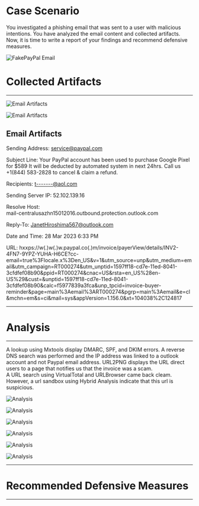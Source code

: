 
# Case Scenario 
You investigated a phishing email that was sent to a user with malicious intentions.  You have analyzed the email content and collected artifacts. Now, it is time to write a report of your findings and recommend defensive measures. 

![FakePayPal Email](https://i.imgur.com/C3RWNaw.jpg)

# Collected Artifacts
-----------------

![Email Artifacts](https://i.imgur.com/CsL4snn.jpg)

![Email Artifacts](https://i.imgur.com/ijoo1xc.jpg)

## Email Artifacts

Sending Address:
service@paypal.com

Subject Line:
Your PayPal account has been used to purchase Google Pixel for $589 It will be deducted by automated system in next 24hrs. Call us +1(844) 583-2828 to cancel & claim a refund.

Recipients:
t-------@aol.com

Sending Server IP:
52.102.139.16

Resolve Host:	
mail-centralusazhn15012016.outbound.protection.outlook.com

Reply-To:
JanetHiroshima567@outlook.com

Date and Time:
28 Mar 2023 6:33 PM

URL:
hxxps://w(.)w(.)w.paypal.co(.)m/invoice/payerView/details/INV2-4FN7-9YPZ-YUHA-H6CE?cc-email=true%3Flocale.x%3Den_US&v=1&utm_source=unp&utm_medium=email&utm_campaign=RT000274&utm_unptid=1597ff18-cd7e-11ed-8041-3cfdfef08b90&ppid=RT000274&cnac=US&rsta=en_US%28en-US%29&cust=&unptid=1597ff18-cd7e-11ed-8041-3cfdfef08b90&calc=f5977839a3fca&unp_tpcid=invoice-buyer-reminder&page=main%3Aemail%3ART000274&pgrp=main%3Aemail&e=cl&mchn=em&s=ci&mail=sys&appVersion=1.156.0&xt=104038%2C124817

-----------
# Analysis
-----------

A lookup using Mxtools display DMARC, SPF, and DKIM errors. 
A reverse DNS search was performed and the IP address was linked to a outlook account and not Paypal email address. 
URL2PNG displays the URL direct users to a page that notifies us that the invoice was a scam.  
A URL search using VirtualTotal and URLBrowser came back cleam.  However, a url sandbox using Hybrid Analysis indicate that this url is suspicious. 

![Analysis](https://i.imgur.com/Hs6Rfx8.jpg)

![Analysis](https://i.imgur.com/XSBZr7l.jpg)

![Analysis](https://i.imgur.com/qkQtdKZ.jpg)

![Analysis](https://i.imgur.com/baE3v3y.jpg)

![Analysis](https://i.imgur.com/sU9jhNU.jpg)

![Analysis](https://i.imgur.com/xjnnew5.jpg)

--------------------------------
# Recommended Defensive Measures
--------------------------------

